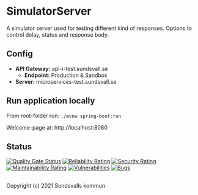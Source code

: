 # SimulatorServer

A simulator server used for testing different kind of responses. Options to control delay, status and response body.

## Config

- **API Gateway:**                  api-i-test.sundsvall.se
    - **Endpoint:**                 Production & Sandbox
- **Server:**                       microservices-test.sundsvall.se

## Run application locally
From root-folder run: `./mvnw spring-boot:run`

Welcome-page at: http://localhost:8080


## Status

[![Quality Gate Status](https://sonarcloud.io/api/project_badges/measure?project=Sundsvallskommun_api-service-simulator-server&metric=alert_status)](https://sonarcloud.io/summary/overall?id=Sundsvallskommun_api-service-simulator-server)
[![Reliability Rating](https://sonarcloud.io/api/project_badges/measure?project=Sundsvallskommun_api-service-simulator-server&metric=reliability_rating)](https://sonarcloud.io/summary/overall?id=Sundsvallskommun_api-service-simulator-server)
[![Security Rating](https://sonarcloud.io/api/project_badges/measure?project=Sundsvallskommun_api-service-simulator-server&metric=security_rating)](https://sonarcloud.io/summary/overall?id=Sundsvallskommun_api-service-simulator-server)
[![Maintainability Rating](https://sonarcloud.io/api/project_badges/measure?project=Sundsvallskommun_api-service-simulator-server&metric=sqale_rating)](https://sonarcloud.io/summary/overall?id=Sundsvallskommun_api-service-simulator-server)
[![Vulnerabilities](https://sonarcloud.io/api/project_badges/measure?project=Sundsvallskommun_api-service-simulator-server&metric=vulnerabilities)](https://sonarcloud.io/summary/overall?id=Sundsvallskommun_api-service-simulator-server)
[![Bugs](https://sonarcloud.io/api/project_badges/measure?project=Sundsvallskommun_api-service-simulator-server&metric=bugs)](https://sonarcloud.io/summary/overall?id=Sundsvallskommun_api-service-simulator-server)

## 
Copyright (c) 2021 Sundsvalls kommun
